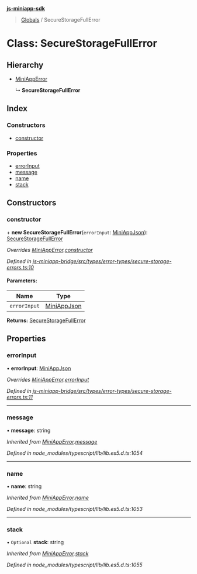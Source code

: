 **[js-miniapp-sdk](../README.md)**

> [Globals](../README.md) / SecureStorageFullError

# Class: SecureStorageFullError

## Hierarchy

* [MiniAppError](miniapperror.md)

  ↳ **SecureStorageFullError**

## Index

### Constructors

* [constructor](securestoragefullerror.md#constructor)

### Properties

* [errorInput](securestoragefullerror.md#errorinput)
* [message](securestoragefullerror.md#message)
* [name](securestoragefullerror.md#name)
* [stack](securestoragefullerror.md#stack)

## Constructors

### constructor

\+ **new SecureStorageFullError**(`errorInput`: [MiniAppJson](../interfaces/miniappjson.md)): [SecureStorageFullError](securestoragefullerror.md)

*Overrides [MiniAppError](miniapperror.md).[constructor](miniapperror.md#constructor)*

*Defined in [js-miniapp-bridge/src/types/error-types/secure-storage-errors.ts:10](https://github.com/rakutentech/js-miniapp/blob/b0ef4a6/js-miniapp-bridge/src/types/error-types/secure-storage-errors.ts#L10)*

#### Parameters:

Name | Type |
------ | ------ |
`errorInput` | [MiniAppJson](../interfaces/miniappjson.md) |

**Returns:** [SecureStorageFullError](securestoragefullerror.md)

## Properties

### errorInput

•  **errorInput**: [MiniAppJson](../interfaces/miniappjson.md)

*Overrides [MiniAppError](miniapperror.md).[errorInput](miniapperror.md#errorinput)*

*Defined in [js-miniapp-bridge/src/types/error-types/secure-storage-errors.ts:11](https://github.com/rakutentech/js-miniapp/blob/b0ef4a6/js-miniapp-bridge/src/types/error-types/secure-storage-errors.ts#L11)*

___

### message

•  **message**: string

*Inherited from [MiniAppError](miniapperror.md).[message](miniapperror.md#message)*

*Defined in node_modules/typescript/lib/lib.es5.d.ts:1054*

___

### name

•  **name**: string

*Inherited from [MiniAppError](miniapperror.md).[name](miniapperror.md#name)*

*Defined in node_modules/typescript/lib/lib.es5.d.ts:1053*

___

### stack

• `Optional` **stack**: string

*Inherited from [MiniAppError](miniapperror.md).[stack](miniapperror.md#stack)*

*Defined in node_modules/typescript/lib/lib.es5.d.ts:1055*
